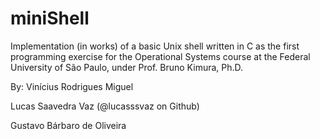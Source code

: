 # miniShell

Implementation (in works) of a basic Unix shell written in C as the first programming exercise for the Operational Systems course at the Federal University of São Paulo, under Prof. Bruno Kimura, Ph.D.


By:
   Vinícius Rodrigues Miguel
  
   Lucas Saavedra Vaz (@lucasssvaz on Github)
  
   Gustavo Bárbaro de Oliveira
